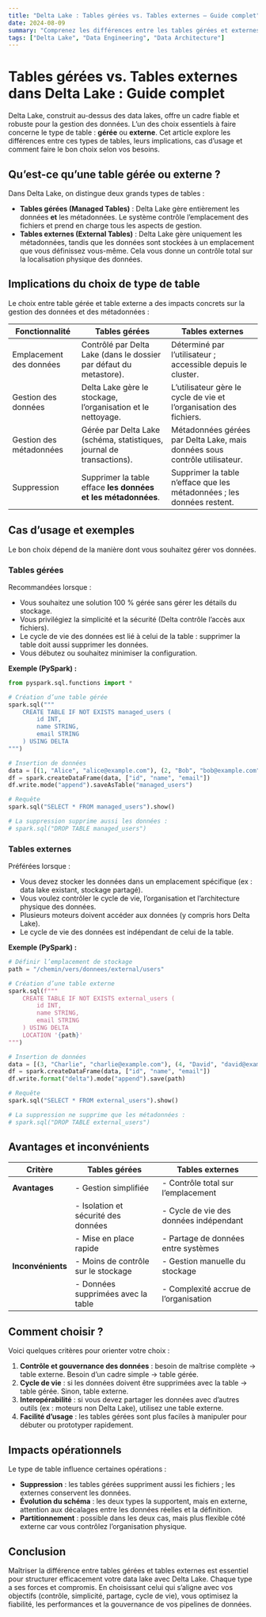```yaml
---
title: "Delta Lake : Tables gérées vs. Tables externes – Guide complet"
date: 2024-08-09
summary: "Comprenez les différences entre les tables gérées et externes dans Delta Lake, leurs implications, cas d’usage, et comment choisir le bon type pour votre data lake."
tags: ["Delta Lake", "Data Engineering", "Data Architecture"]
---
```


# Tables gérées vs. Tables externes dans Delta Lake : Guide complet

Delta Lake, construit au-dessus des data lakes, offre un cadre fiable et robuste pour la gestion des données. L’un des choix essentiels à faire concerne le type de table : **gérée** ou **externe**. Cet article explore les différences entre ces types de tables, leurs implications, cas d’usage et comment faire le bon choix selon vos besoins.

## Qu’est-ce qu’une table gérée ou externe ?

Dans Delta Lake, on distingue deux grands types de tables :

* **Tables gérées (Managed Tables)** : Delta Lake gère entièrement les données **et** les métadonnées. Le système contrôle l’emplacement des fichiers et prend en charge tous les aspects de gestion.
* **Tables externes (External Tables)** : Delta Lake gère uniquement les métadonnées, tandis que les données sont stockées à un emplacement que vous définissez vous-même. Cela vous donne un contrôle total sur la localisation physique des données.

## Implications du choix de type de table

Le choix entre table gérée et table externe a des impacts concrets sur la gestion des données et des métadonnées :

| Fonctionnalité           | Tables gérées                                     | Tables externes                                      |
|--------------------------|--------------------------------------------------|------------------------------------------------------|
| Emplacement des données  | Contrôlé par Delta Lake (dans le dossier par défaut du metastore). | Déterminé par l’utilisateur ; accessible depuis le cluster. |
| Gestion des données      | Delta Lake gère le stockage, l’organisation et le nettoyage. | L’utilisateur gère le cycle de vie et l’organisation des fichiers. |
| Gestion des métadonnées  | Gérée par Delta Lake (schéma, statistiques, journal de transactions). | Métadonnées gérées par Delta Lake, mais données sous contrôle utilisateur. |
| Suppression              | Supprimer la table efface **les données et les métadonnées**. | Supprimer la table n’efface que les métadonnées ; les données restent. |

## Cas d’usage et exemples

Le bon choix dépend de la manière dont vous souhaitez gérer vos données.

### Tables gérées

Recommandées lorsque :

* Vous souhaitez une solution 100 % gérée sans gérer les détails du stockage.
* Vous privilégiez la simplicité et la sécurité (Delta contrôle l’accès aux fichiers).
* Le cycle de vie des données est lié à celui de la table : supprimer la table doit aussi supprimer les données.
* Vous débutez ou souhaitez minimiser la configuration.

**Exemple (PySpark) :**
```python
from pyspark.sql.functions import *

# Création d’une table gérée
spark.sql("""
    CREATE TABLE IF NOT EXISTS managed_users (
        id INT,
        name STRING,
        email STRING
    ) USING DELTA
""")

# Insertion de données
data = [(1, "Alice", "alice@example.com"), (2, "Bob", "bob@example.com")]
df = spark.createDataFrame(data, ["id", "name", "email"])
df.write.mode("append").saveAsTable("managed_users")

# Requête
spark.sql("SELECT * FROM managed_users").show()

# La suppression supprime aussi les données :
# spark.sql("DROP TABLE managed_users")
```

### Tables externes

Préférées lorsque :

* Vous devez stocker les données dans un emplacement spécifique (ex : data lake existant, stockage partagé).
* Vous voulez contrôler le cycle de vie, l’organisation et l’architecture physique des données.
* Plusieurs moteurs doivent accéder aux données (y compris hors Delta Lake).
* Le cycle de vie des données est indépendant de celui de la table.

**Exemple (PySpark) :**
```python
# Définir l’emplacement de stockage
path = "/chemin/vers/donnees/external/users"

# Création d’une table externe
spark.sql(f"""
    CREATE TABLE IF NOT EXISTS external_users (
        id INT,
        name STRING,
        email STRING
    ) USING DELTA
    LOCATION '{path}'
""")

# Insertion de données
data = [(3, "Charlie", "charlie@example.com"), (4, "David", "david@example.com")]
df = spark.createDataFrame(data, ["id", "name", "email"])
df.write.format("delta").mode("append").save(path)

# Requête
spark.sql("SELECT * FROM external_users").show()

# La suppression ne supprime que les métadonnées :
# spark.sql("DROP TABLE external_users")
```

## Avantages et inconvénients

| Critère                  | Tables gérées                          | Tables externes                             |
|--------------------------|----------------------------------------|---------------------------------------------|
| **Avantages**            | - Gestion simplifiée                  | - Contrôle total sur l’emplacement          |
|                          | - Isolation et sécurité des données   | - Cycle de vie des données indépendant      |
|                          | - Mise en place rapide                | - Partage de données entre systèmes         |
| **Inconvénients**        | - Moins de contrôle sur le stockage   | - Gestion manuelle du stockage              |
|                          | - Données supprimées avec la table    | - Complexité accrue de l’organisation       |

## Comment choisir ?

Voici quelques critères pour orienter votre choix :

1. **Contrôle et gouvernance des données** : besoin de maîtrise complète → table externe. Besoin d’un cadre simple → table gérée.
2. **Cycle de vie** : si les données doivent être supprimées avec la table → table gérée. Sinon, table externe.
3. **Interopérabilité** : si vous devez partager les données avec d’autres outils (ex : moteurs non Delta Lake), utilisez une table externe.
4. **Facilité d’usage** : les tables gérées sont plus faciles à manipuler pour débuter ou prototyper rapidement.

## Impacts opérationnels

Le type de table influence certaines opérations :

* **Suppression** : les tables gérées suppriment aussi les fichiers ; les externes conservent les données.
* **Évolution du schéma** : les deux types la supportent, mais en externe, attention aux décalages entre les données réelles et la définition.
* **Partitionnement** : possible dans les deux cas, mais plus flexible côté externe car vous contrôlez l’organisation physique.

## Conclusion

Maîtriser la différence entre tables gérées et tables externes est essentiel pour structurer efficacement votre data lake avec Delta Lake. Chaque type a ses forces et compromis. En choisissant celui qui s’aligne avec vos objectifs (contrôle, simplicité, partage, cycle de vie), vous optimisez la fiabilité, les performances et la gouvernance de vos pipelines de données.
